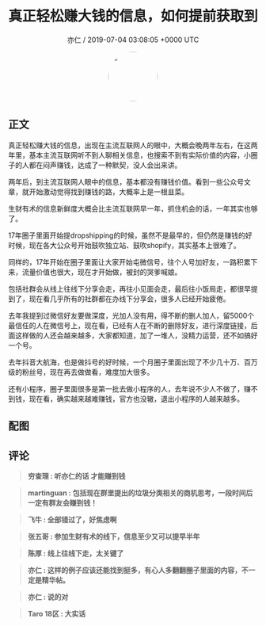<h1 align="center">真正轻松赚大钱的信息，如何提前获取到</h1>
<p align="center">
    <a>亦仁 / 2019-07-04 03:08:05 &#43;0000 UTC</a>
</p>

<div align="center">
    <img src="https://images.zsxq.com/Fn3NQqCN8nuGF86yZPXSbEsl0mb3?e=1590940799&amp;token=kIxbL07-8jAj8w1n4s9zv64FuZZNEATmlU_Vm6zD:pfbNc8W3hS0oYG_hyXXh_rHMHuc=" width="100" height="100" style="border:1px solid;border-radius:50%; color:#ffffff"/>
</div>

## 正文

<div>
真正轻松赚大钱的信息，出现在主流互联网人的眼中，大概会晚两年左右，在这两年里，基本主流互联网听不到人聊相关信息，也搜索不到有实际价值的内容，小圈子的人都在闷声赚钱，达成了一种默契，没人会出来讲。

两年后，到主流互联网人眼中的信息，基本都没有赚钱价值。看到一些公众号文章，就开始激动觉得找到赚钱的路，大概率上是一根韭菜。

生财有术的信息新鲜度大概会比主流互联网早一年，抓住机会的话，一年其实也够了。

17年圈子里面开始提dropshipping的时候，虽然不是最早的，但仍然是赚钱的好时候，现在各大公众号开始鼓吹独立站、鼓吹shopify，其实基本上很难了。

同样的，17年开始在圈子里面让大家开始屯微信号，往个人号加好友，一路积累下来，流量价值也很大，现在才开始做，被封的哭爹喊娘。

包括社群会从线上往线下分享会走，再往小见面会走，最后往小饭局走，都很早提到了，现在看几乎所有的社群都在办线下分享会，很多人已经开始疲倦。

去年我提到过微信好友要做深度，光加人没有用，得不断的删人加人，留5000个最信任的人在微信号上，现在看，已经有人在不断的删除好友，进行深度链接，后面这样做的人还会越来越多，大家都知道，加了一堆人，没精力运营，还不如搞好一个号。

去年抖音大航海，也是做抖号的好时候，一个月圈子里面出现了不少几十万、百万级的粉丝号，现在再去做做看，难度加大很多。

还有小程序，圈子里面很多是第一批去做小程序的人，去年说不少人不做了，赚不到钱，现在看，确实越来越难赚钱，官方也没辙，退出小程序的人越来越多。
</div>

## 配图
<div class="image" align="center">

</div>

## 评论

<div align="left">
<div>

<blockquote >
<span> <strong>穷查理 : 听亦仁的话   才能赚到钱 </strong></span>
</blockquote>

<blockquote >
<span> <strong>martinguan : 包括现在群里提出的垃圾分类相关的商机思考，一段时间后一定有群友会赚到钱！ </strong></span>
</blockquote>

<blockquote >
<span> <strong>飞牛 : 全部错过了，好焦虑啊 </strong></span>
</blockquote>

<blockquote >
<span> <strong>张五哥 : 参加生财有术的线下，信息至少又可以提早半年 </strong></span>
</blockquote>

<blockquote >
<span> <strong>陈厚 : 线上往线下走，太关键了 </strong></span>
</blockquote>

<blockquote >
<span> <strong>亦仁 : 这样的例子应该还能找到挺多，有心人多翻翻圈子里面的内容，不一定是精华帖。 </strong></span>
</blockquote>

<blockquote >
<span> <strong>亦仁 : 说的对 </strong></span>
</blockquote>

<blockquote >
<span> <strong>Taro   18区 : 大实话 </strong></span>
</blockquote>

</div>
</div>